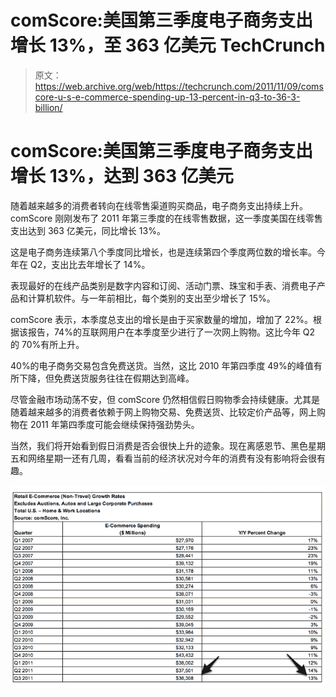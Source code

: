 # comScore:美国第三季度电子商务支出增长 13%，至 363 亿美元 TechCrunch

> 原文：<https://web.archive.org/web/https://techcrunch.com/2011/11/09/comscore-u-s-e-commerce-spending-up-13-percent-in-q3-to-36-3-billion/>

# comScore:美国第三季度电子商务支出增长 13%，达到 363 亿美元

随着越来越多的消费者转向在线零售渠道购买商品，电子商务支出持续上升。comScore 刚刚发布了 2011 年第三季度的在线零售数据，这一季度美国在线零售支出达到 363 亿美元，同比增长 13%。

这是电子商务连续第八个季度同比增长，也是连续第四个季度两位数的增长率。今年在 Q2，支出比去年增长了 14%。

表现最好的在线产品类别是数字内容和订阅、活动门票、珠宝和手表、消费电子产品和计算机软件。与一年前相比，每个类别的支出至少增长了 15%。

comScore 表示，本季度总支出的增长是由于买家数量的增加，增加了 22%。根据该报告，74%的互联网用户在本季度至少进行了一次网上购物。这比今年 Q2 的 70%有所上升。

40%的电子商务交易包含免费送货。当然，这比 2010 年第四季度 49%的峰值有所下降，但免费送货服务往往在假期达到高峰。

尽管金融市场动荡不安，但 comScore 仍然相信假日购物季会持续健康。尤其是随着越来越多的消费者依赖于网上购物交易、免费送货、比较定价产品等，网上购物在 2011 年第四季度可能会继续保持强劲势头。

当然，我们将开始看到假日消费是否会很快上升的迹象。现在离感恩节、黑色星期五和网络星期一还有几周，看看当前的经济状况对今年的消费有没有影响将会很有趣。

![](img/20790c0cc0e2a83433277ca1434bef6f.png)